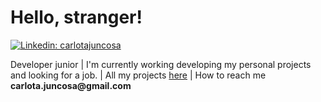 # Hello, stranger!

[![Linkedin: carlotajuncosa](https://img.shields.io/badge/-carlotajuncosa-blue?style=flat-square&logo=Linkedin&logoColor=white&link=https://www.linkedin.com/in/carlota-juncosa)](https://www.linkedin.com/in/carlota-juncosa)
<p align="left">Developer junior | I'm currently working developing my personal projects and looking for a job. | All my projects <a href="https://github.com/carlotajuncosa?tab=repositories" target="_blank">here</a> | How to reach me <strong>carlota.juncosa@gmail.com</strong></p>
